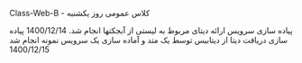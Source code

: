 Class-Web-B - کلاس عمومی روز یکشنبه

پیاده سازی سرویس ارائه دیتای مربوط به لیستی از آبجکتها انجام شد. 1400/12/14
پیاده سازی دریافت دیتا از دیتابیس توسط یک متد و آماده سازی یک سرویس نمونه انجام شد 1400/12/15